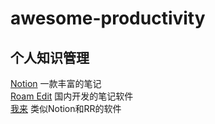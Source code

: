 # awesome-productivity


## 个人知识管理
[Notion](https://www.notion.so/) 一款丰富的笔记  
[Roam Edit](http://roamedit.com/) 国内开发的笔记软件  
[我来](https://www.wolai.com/) 类似Notion和RR的软件  
